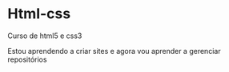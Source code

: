 # Html-css
 Curso de html5 e css3

Estou aprendendo a criar sites e agora vou aprender a gerenciar repositórios